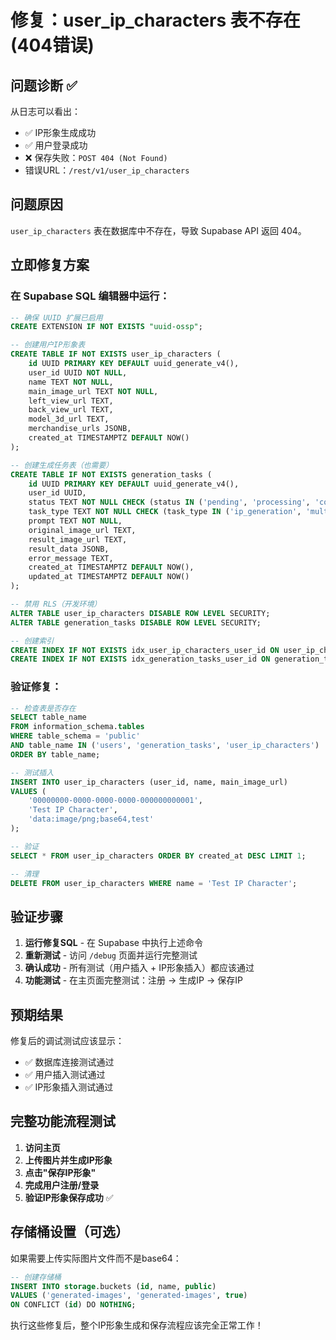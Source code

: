 # 修复：user_ip_characters 表不存在 (404错误)

## 问题诊断 ✅
从日志可以看出：
- ✅ IP形象生成成功
- ✅ 用户登录成功  
- ❌ 保存失败：`POST 404 (Not Found)` 
- 错误URL：`/rest/v1/user_ip_characters` 

## 问题原因
`user_ip_characters` 表在数据库中不存在，导致 Supabase API 返回 404。

## 立即修复方案

### 在 Supabase SQL 编辑器中运行：

```sql
-- 确保 UUID 扩展已启用
CREATE EXTENSION IF NOT EXISTS "uuid-ossp";

-- 创建用户IP形象表
CREATE TABLE IF NOT EXISTS user_ip_characters (
    id UUID PRIMARY KEY DEFAULT uuid_generate_v4(),
    user_id UUID NOT NULL,
    name TEXT NOT NULL,
    main_image_url TEXT NOT NULL,
    left_view_url TEXT,
    back_view_url TEXT,
    model_3d_url TEXT,
    merchandise_urls JSONB,
    created_at TIMESTAMPTZ DEFAULT NOW()
);

-- 创建生成任务表（也需要）
CREATE TABLE IF NOT EXISTS generation_tasks (
    id UUID PRIMARY KEY DEFAULT uuid_generate_v4(),
    user_id UUID,
    status TEXT NOT NULL CHECK (status IN ('pending', 'processing', 'completed', 'failed')),
    task_type TEXT NOT NULL CHECK (task_type IN ('ip_generation', 'multi_view', '3d_model', 'merchandise')),
    prompt TEXT NOT NULL,
    original_image_url TEXT,
    result_image_url TEXT,
    result_data JSONB,
    error_message TEXT,
    created_at TIMESTAMPTZ DEFAULT NOW(),
    updated_at TIMESTAMPTZ DEFAULT NOW()
);

-- 禁用 RLS（开发环境）
ALTER TABLE user_ip_characters DISABLE ROW LEVEL SECURITY;
ALTER TABLE generation_tasks DISABLE ROW LEVEL SECURITY;

-- 创建索引
CREATE INDEX IF NOT EXISTS idx_user_ip_characters_user_id ON user_ip_characters(user_id);
CREATE INDEX IF NOT EXISTS idx_generation_tasks_user_id ON generation_tasks(user_id);
```

### 验证修复：

```sql
-- 检查表是否存在
SELECT table_name 
FROM information_schema.tables 
WHERE table_schema = 'public' 
AND table_name IN ('users', 'generation_tasks', 'user_ip_characters')
ORDER BY table_name;

-- 测试插入
INSERT INTO user_ip_characters (user_id, name, main_image_url) 
VALUES (
    '00000000-0000-0000-0000-000000000001', 
    'Test IP Character', 
    'data:image/png;base64,test'
);

-- 验证
SELECT * FROM user_ip_characters ORDER BY created_at DESC LIMIT 1;

-- 清理
DELETE FROM user_ip_characters WHERE name = 'Test IP Character';
```

## 验证步骤

1. **运行修复SQL** - 在 Supabase 中执行上述命令
2. **重新测试** - 访问 `/debug` 页面并运行完整测试
3. **确认成功** - 所有测试（用户插入 + IP形象插入）都应该通过
4. **功能测试** - 在主页面完整测试：注册 → 生成IP → 保存IP

## 预期结果

修复后的调试测试应该显示：
- ✅ 数据库连接测试通过
- ✅ 用户插入测试通过  
- ✅ IP形象插入测试通过

## 完整功能流程测试

1. **访问主页**
2. **上传图片并生成IP形象**
3. **点击"保存IP形象"**
4. **完成用户注册/登录**
5. **验证IP形象保存成功** ✅

## 存储桶设置（可选）

如果需要上传实际图片文件而不是base64：

```sql
-- 创建存储桶
INSERT INTO storage.buckets (id, name, public) 
VALUES ('generated-images', 'generated-images', true)
ON CONFLICT (id) DO NOTHING;
```

执行这些修复后，整个IP形象生成和保存流程应该完全正常工作！